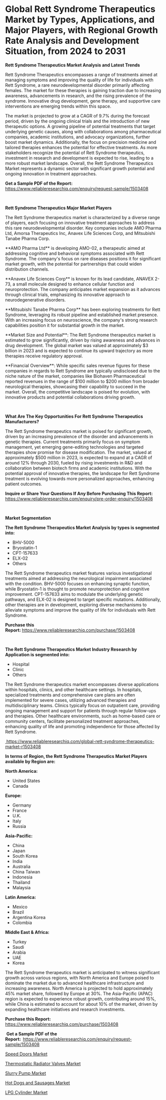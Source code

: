 <p><h1>Global Rett Syndrome Therapeutics Market by Types, Applications, and Major Players, with Regional Growth Rate Analysis and Development Situation, from 2024 to 2031</h1></p><p><strong>Rett Syndrome Therapeutics Market Analysis and Latest Trends</strong></p>
<p><p>Rett Syndrome Therapeutics encompasses a range of treatments aimed at managing symptoms and improving the quality of life for individuals with Rett Syndrome, a rare neurodevelopmental disorder primarily affecting females. The market for these therapies is gaining traction due to increasing awareness, advancements in research, and the rising prevalence of the syndrome. Innovative drug development, gene therapy, and supportive care interventions are emerging trends within this space.</p><p>The market is projected to grow at a CAGR of 9.7% during the forecast period, driven by the ongoing clinical trials and the introduction of new therapeutic options. A growing pipeline of potential treatments that target underlying genetic causes, along with collaborations among pharmaceutical companies, academic institutions, and advocacy organizations, further boost market dynamics. Additionally, the focus on precision medicine and tailored therapies enhances the potential for effective treatments. As more stakeholders recognize the potential of Rett Syndrome therapeutics, investment in research and development is expected to rise, leading to a more robust market landscape. Overall, the Rett Syndrome Therapeutics Market represents a dynamic sector with significant growth potential and ongoing innovation in treatment approaches.</p></p>
<p><strong>Get a Sample PDF of the Report:&nbsp;</strong> <a href="https://www.reliableresearchiq.com/enquiry/request-sample/1503408?utm_campaign=1159&utm_medium=2&utm_source=Github&utm_content=ia&utm_term=16122024&utm_id=rett-syndrome-therapeutics">https://www.reliableresearchiq.com/enquiry/request-sample/1503408</a></p>
<p>&nbsp;</p>
<p><strong>Rett Syndrome Therapeutics Major Market Players</strong></p>
<p><p>The Rett Syndrome therapeutics market is characterized by a diverse range of players, each focusing on innovative treatment approaches to address this rare neurodevelopmental disorder. Key companies include AMO Pharma Ltd, Amorsa Therapeutics Inc, Anavex Life Sciences Corp, and Mitsubishi Tanabe Pharma Corp.</p><p>**AMO Pharma Ltd** is developing AMO-02, a therapeutic aimed at addressing cognitive and behavioral symptoms associated with Rett Syndrome. The company's focus on rare diseases positions it for significant market growth, with the potential for partnerships that could widen distribution channels.</p><p>**Anavex Life Sciences Corp** is known for its lead candidate, ANAVEX 2-73, a small molecule designed to enhance cellular function and neuroprotection. The company anticipates market expansion as it advances through clinical trials, emphasizing its innovative approach to neurodegenerative disorders.</p><p>**Mitsubishi Tanabe Pharma Corp** has been exploring treatments for Rett Syndrome, leveraging its robust pipeline and established market presence. With an increasing focus on neuroscience, the company's strong research capabilities position it for substantial growth in the market.</p><p>**Market Size and Potential**: The Rett Syndrome therapeutics market is estimated to grow significantly, driven by rising awareness and advances in drug development. The global market was valued at approximately $3 billion in 2023 and is expected to continue its upward trajectory as more therapies receive regulatory approval.</p><p>**Financial Overview**: While specific sales revenue figures for these companies in regards to Rett Syndrome are typically undisclosed due to the niche nature of the market, companies like Biohaven Pharmaceutical reported revenues in the range of $100 million to $200 million from broader neurological therapies, showcasing their capability to succeed in the market. Overall, the competitive landscape is poised for evolution, with innovative products and potential collaborations driving growth.</p></p>
<p>&nbsp;</p>
<p><strong>What Are The Key Opportunities For Rett Syndrome Therapeutics Manufacturers?</strong></p>
<p><p>The Rett Syndrome therapeutics market is poised for significant growth, driven by an increasing prevalence of the disorder and advancements in genetic therapies. Current treatments primarily focus on symptom management, yet emerging gene-editing technologies and targeted therapies show promise for disease modification. The market, valued at approximately $500 million in 2023, is expected to expand at a CAGR of around 12% through 2030, fueled by rising investments in R&D and collaboration between biotech firms and academic institutions. With the potential approval of innovative therapies, the landscape for Rett Syndrome treatment is evolving towards more personalized approaches, enhancing patient outcomes.</p></p>
<p><strong>Inquire or Share Your Questions If Any Before Purchasing This Report:</strong> <a href="https://www.reliableresearchiq.com/enquiry/pre-order-enquiry/1503408?utm_campaign=1159&utm_medium=2&utm_source=Github&utm_content=ia&utm_term=16122024&utm_id=rett-syndrome-therapeutics">https://www.reliableresearchiq.com/enquiry/pre-order-enquiry/1503408</a></p>
<p>&nbsp;</p>
<p><strong>Market Segmentation</strong></p>
<p><strong>The Rett Syndrome Therapeutics Market Analysis by types is segmented into:</strong></p>
<p><ul><li>BHV-5000</li><li>Bryostatin-1</li><li>CPT-157633</li><li>ELX-02</li><li>Others</li></ul></p>
<p><p>The Rett Syndrome therapeutics market features various investigational treatments aimed at addressing the neurological impairment associated with the condition. BHV-5000 focuses on enhancing synaptic function, while Bryostatin-1 is thought to promote neuroprotection and cognitive improvement. CPT-157633 aims to modulate the underlying genetic pathways, and ELX-02 is designed to target specific mutations. Additionally, other therapies are in development, exploring diverse mechanisms to alleviate symptoms and improve the quality of life for individuals with Rett Syndrome.</p></p>
<p><strong>Purchase this Report:&nbsp;</strong><a href="https://www.reliableresearchiq.com/purchase/1503408?utm_campaign=1159&utm_medium=2&utm_source=Github&utm_content=ia&utm_term=16122024&utm_id=rett-syndrome-therapeutics">https://www.reliableresearchiq.com/purchase/1503408</a></p>
<p>&nbsp;</p>
<p><strong>The Rett Syndrome Therapeutics Market Industry Research by Application is segmented into:</strong></p>
<p><ul><li>Hospital</li><li>Clinic</li><li>Others</li></ul></p>
<p><p>The Rett Syndrome therapeutics market encompasses diverse applications within hospitals, clinics, and other healthcare settings. In hospitals, specialized treatments and comprehensive care plans are often implemented for severe cases, utilizing advanced therapies and multidisciplinary teams. Clinics typically focus on outpatient care, providing ongoing management and support for patients through regular follow-ups and therapies. Other healthcare environments, such as home-based care or community centers, facilitate personalized treatment approaches, enhancing quality of life and promoting independence for those affected by Rett Syndrome.</p></p>
<p><a href="https://www.reliableresearchiq.com/global-rett-syndrome-therapeutics-market-r1503408?utm_campaign=1159&utm_medium=2&utm_source=Github&utm_content=ia&utm_term=16122024&utm_id=rett-syndrome-therapeutics">&nbsp;https://www.reliableresearchiq.com/global-rett-syndrome-therapeutics-market-r1503408</a></p>
<p><strong>In terms of Region, the Rett Syndrome Therapeutics Market Players available by Region are:</strong></p>
<p>
    <p> <strong> North America: </strong>
        <ul>
            <li>United States</li>
            <li>Canada</li>
        </ul>
        </p> 
    <p> <strong> Europe: </strong>
        <ul>
            <li>Germany</li>
            <li>France</li>
            <li>U.K.</li>
            <li>Italy</li>
            <li>Russia</li>
        </ul>
        </p> 
    <p> <strong> Asia-Pacific: </strong>
        <ul>
            <li>China</li>
            <li>Japan</li>
            <li>South Korea</li>
            <li>India</li>
            <li>Australia</li>
            <li>China Taiwan</li>
            <li>Indonesia</li>
            <li>Thailand</li>
            <li>Malaysia</li>
        </ul>
        </p> 
    <p> <strong> Latin America: </strong>
        <ul>
            <li>Mexico</li>
            <li>Brazil</li>
            <li>Argentina Korea</li>
            <li>Colombia</li>
        </ul>
        </p> 
    <p> <strong> Middle East & Africa: </strong>
        <ul>
            <li>Turkey</li>
            <li>Saudi</li>
            <li>Arabia</li>
            <li>UAE</li>
            <li>Korea</li>
        </ul>
    </p>
    </p>
<p><p>The Rett Syndrome therapeutics market is anticipated to witness significant growth across various regions, with North America and Europe poised to dominate the market due to advanced healthcare infrastructure and increasing awareness. North America is projected to hold approximately 45% market share, followed by Europe at 30%. The Asia-Pacific (APAC) region is expected to experience robust growth, contributing around 15%, while China is estimated to account for about 10% of the market, driven by expanding healthcare initiatives and research investments.</p></p>
<p><strong>Purchase this Report: </strong><a href="https://www.reliableresearchiq.com/purchase/1503408?utm_campaign=1159&utm_medium=2&utm_source=Github&utm_content=ia&utm_term=16122024&utm_id=rett-syndrome-therapeutics">https://www.reliableresearchiq.com/purchase/1503408</a></p>
<p>&nbsp;<strong>Get a Sample PDF of the Report:&nbsp;&nbsp;</strong><a href="https://www.reliableresearchiq.com/enquiry/request-sample/1503408?utm_campaign=1159&utm_medium=2&utm_source=Github&utm_content=ia&utm_term=16122024&utm_id=rett-syndrome-therapeutics">https://www.reliableresearchiq.com/enquiry/request-sample/1503408</a></p>
<p><strong></strong></p>
<p><p><a href="https://www.linkedin.com/pulse/speed-doors-report-industry-analysis-growth-projections-from-eavye?utm_campaign=1159&utm_medium=2&utm_source=Github&utm_content=ia&utm_term=16122024&utm_id=rett-syndrome-therapeutics">Speed Doors Market</a></p><p><a href="https://www.linkedin.com/pulse/thermostatic-radiator-valves-market-size-growth-analysis-ptwqe?utm_campaign=1159&utm_medium=2&utm_source=Github&utm_content=ia&utm_term=16122024&utm_id=rett-syndrome-therapeutics">Thermostatic Radiator Valves Market</a></p><p><a href="https://www.linkedin.com/pulse/slurry-pump-market-research-industry-data-forecasted-cagr-z2eie?utm_campaign=1159&utm_medium=2&utm_source=Github&utm_content=ia&utm_term=16122024&utm_id=rett-syndrome-therapeutics">Slurry Pump Market</a></p><p><a href="https://www.linkedin.com/pulse/hot-dogs-sausages-market-valuation-forecast-2024-2031-jbsde?utm_campaign=1159&utm_medium=2&utm_source=Github&utm_content=ia&utm_term=16122024&utm_id=rett-syndrome-therapeutics">Hot Dogs and Sausages Market</a></p><p><a href="https://www.linkedin.com/pulse/projecting-growth-lpg-cylinder-market-insights-expected-cagr-wca7c?utm_campaign=1159&utm_medium=2&utm_source=Github&utm_content=ia&utm_term=16122024&utm_id=rett-syndrome-therapeutics">LPG Cylinder Market</a></p></p>